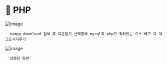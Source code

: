 # 🍎 PHP
![image](https://github.com/hyejin192/PHP/assets/129017064/50a43a1b-87f3-4a98-8e05-2ea2c83ce139)

      xampp download 검색 후 다운받기 선택창에 mysql과 php가 적혀있는 요소 빼고 다 체크표시지우기

![image](https://github.com/hyejin192/PHP/assets/129017064/a0aa42e2-cc16-4970-8488-67d291d65b4c)

      실행된 화면
